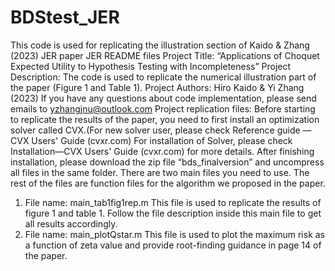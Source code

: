 # BDStest_JER
This code is used for replicating the illustration section of Kaido &amp; Zhang (2023) JER paper
JER README files
Project Title: “Applications of Choquet Expected Utility to Hypothesis Testing with Incompleteness”
Project Description: The code is used to replicate the numerical illustration part of the paper (Figure 1 and Table 1).
Project Authors: Hiro Kaido & Yi Zhang (2023)
If you have any questions about code implementation, please send emails to yzhangjnu@outlook.com
Project replication files:
Before starting to replicate the results of the paper, you need to first install an optimization solver called CVX.(For new solver user, please check Reference guide — CVX Users' Guide (cvxr.com)
For installation of Solver, please check Installation—CVX Users' Guide (cvxr.com) for more details.
After finishing installation, please download the zip file “bds_finalversion” and uncompress all files in the same folder.
There are two main files you need to use. The rest of the files are function files for the algorithm we proposed in the paper.
1.	File name: main_tab1fig1rep.m
This file is used to replicate the results of figure 1 and table 1. Follow the file description inside this main file to get all results accordingly.
2.	File name: main_plotQstar.m
This file is used to plot the maximum risk as a function of zeta value and provide root-finding guidance in page 14 of the paper.
